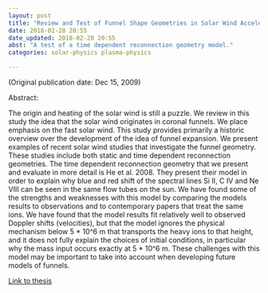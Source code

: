 ```yaml
--- 
layout: post 
title: "Review and Test of Funnel Shape Geometries in Solar Wind Acceleration"
date: 2018-02-28 20:55
date_updated: 2018-02-28 20:55
abst: "A test of a time dependent reconnection geometry model."
categories: solar-physics plasma-physics 

---
```


(Original publication date: Dec 15, 2009)

Abstract:

The origin and heating of the solar wind is still a puzzle. We review in this study the idea that the solar wind originates in coronal funnels. We place emphasis on the fast solar wind. This study provides primarily a historic overview over the development of the idea of funnel expansion. We present examples of recent solar wind studies that investigate the funnel geometry. These studies include both static and time dependent reconnection geometries. The time dependent reconnection geometry that we present and evaluate in more detail is He et al. 2008. They present their model in order to explain why blue and red shift of the spectral lines Si II, C IV and Ne VIII can be seen in the same flow tubes on the sun. We have found some of the strengths and weaknesses with this model by comparing the models results to observations and to contemporary papers that treat the same ions. We have found that the model results fit relatively well to observed Doppler shifts (velocities), but that the model ignores the physical mechanism below 5 * 10^6 m that transports the heavy ions to that height, and it does not fully explain the choices of initial conditions, in particular why the mass input occurs exactly at 5 * 10^6 m. These challenges with this model may be important to take into account when developing future models of funnels.

[Link to thesis](https://munin.uit.no/handle/10037/2406)
